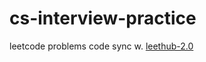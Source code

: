 # cs-interview-practice
leetcode problems code sync w. [leethub-2.0](https://github.com/arunbhardwaj/LeetHub-2.0)
